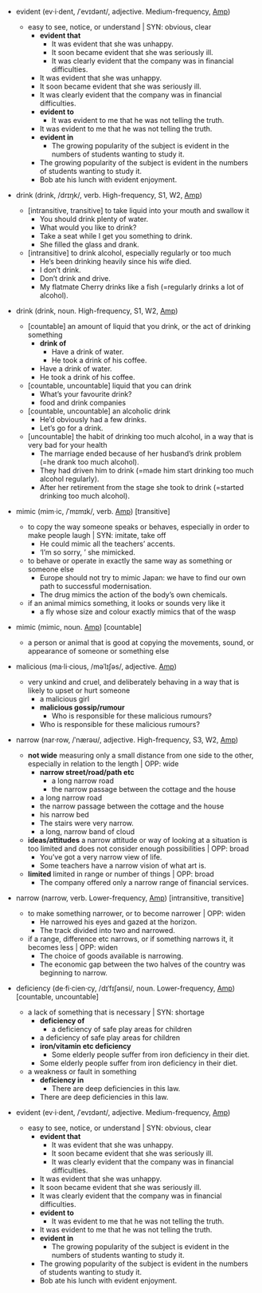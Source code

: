 + evident (ev‧i‧dent, /ˈevɪdənt/, adjective. Medium-frequency, [Amp](https://www.ldoceonline.com/media/english/ameProns/evident.mp3?version=1.2.64)) 
  + easy to see, notice, or understand | SYN: obvious, clear
    + **evident that**
      + It was evident that she was unhappy.
      + It soon became evident that she was seriously ill.
      + It was clearly evident that the company was in financial difficulties.
    + It was evident that she was unhappy.
    + It soon became evident that she was seriously ill.
    + It was clearly evident that the company was in financial difficulties.
    + **evident to**
      + It was evident to me that he was not telling the truth.
    + It was evident to me that he was not telling the truth.
    + **evident in**
      + The growing popularity of the subject is evident in the numbers of students wanting to study it.
    + The growing popularity of the subject is evident in the numbers of students wanting to study it.
    + Bob ate his lunch with evident enjoyment.
+ drink (drink, /drɪŋk/, verb. High-frequency, S1, W2, [Amp](https://www.ldoceonline.com/media/english/ameProns/drink1.mp3?version=1.2.64)) 
  + [intransitive, transitive]  to take liquid into your mouth and swallow it
    + You should drink plenty of water.
    + What would you like to drink?
    + Take a seat while I get you something to drink.
    + She filled the glass and drank.
  + [intransitive]  to drink alcohol, especially regularly or too much
    + He’s been drinking heavily since his wife died.
    + I don’t drink.
    + Don’t drink and drive.
    + My flatmate Cherry drinks like a fish (=regularly drinks a lot of alcohol).

+ drink (drink, noun. High-frequency, S1, W2, [Amp](https://www.ldoceonline.com/media/english/ameProns/drink1.mp3?version=1.2.64)) 
  + [countable]  an amount of liquid that you drink, or the act of drinking something
    + **drink of**
      + Have a drink of water.
      + He took a drink of his coffee.
    + Have a drink of water.
    + He took a drink of his coffee.
  + [countable, uncountable]  liquid that you can drink
    + What’s your favourite drink?
    + food and drink companies
  + [countable, uncountable]  an alcoholic drink
    + He’d obviously had a few drinks.
    + Let’s go for a drink.
  + [uncountable]  the habit of drinking too much alcohol, in a way that is very bad for your health
    + The marriage ended because of her husband’s drink problem (=he drank too much alcohol).
    + They had driven him to drink (=made him start drinking too much alcohol regularly).
    + After her retirement from the stage she took to drink (=started drinking too much alcohol).
+ mimic (mim‧ic, /ˈmɪmɪk/, verb. [Amp](https://www.ldoceonline.com/media/english/ameProns/mimic1.mp3?version=1.2.64)) [transitive]
  + to copy the way someone speaks or behaves, especially in order to make people laugh | SYN: imitate, take off
    + He could mimic all the teachers’ accents.
    + ‘I’m so sorry, ’ she mimicked.
  + to behave or operate in exactly the same way as something or someone else
    + Europe should not try to mimic Japan: we have to find our own path to successful modernisation.
    + The drug mimics the action of the body’s own chemicals.
  + if an animal mimics something, it looks or sounds very like it
    + a fly whose size and colour exactly mimics that of the wasp

+ mimic (mimic, noun. [Amp](https://www.ldoceonline.com/media/english/ameProns/mimic1.mp3?version=1.2.64)) [countable]
  + a person or animal that is good at copying the movements, sound, or appearance of someone or something else
+ malicious (ma‧li‧cious, /məˈlɪʃəs/, adjective. [Amp](https://www.ldoceonline.com/media/english/ameProns/malicious.mp3?version=1.2.64)) 
  + very unkind and cruel, and deliberately behaving in a way that is likely to upset or hurt someone
    + a malicious girl
    + **malicious gossip/rumour**
      + Who is responsible for these malicious rumours?
    + Who is responsible for these malicious rumours?
+ narrow (nar‧row, /ˈnærəʊ/, adjective. High-frequency, S3, W2, [Amp](https://www.ldoceonline.com/media/english/ameProns/ld41narrow.mp3?version=1.2.64)) 
  + **not wide**  measuring only a small distance from one side to the other, especially in relation to the length | OPP: wide
    + **narrow street/road/path etc**
      + a long narrow road
      + the narrow passage between the cottage and the house
    + a long narrow road
    + the narrow passage between the cottage and the house
    + his narrow bed
    + The stairs were very narrow.
    + a long, narrow band of cloud
  + **ideas/attitudes**  a narrow attitude or way of looking at a situation is too limited and does not consider enough possibilities | OPP: broad
    + You’ve got a very narrow view of life.
    + Some teachers have a narrow vision of what art is.
  + **limited**  limited in range or number of things | OPP: broad
    + The company offered only a narrow range of financial services.

+ narrow (narrow, verb. Lower-frequency, [Amp](https://www.ldoceonline.com/media/english/ameProns/ld41narrow2.mp3?version=1.2.64)) [intransitive, transitive]
  + to make something narrower, or to become narrower | OPP: widen
    + He narrowed his eyes and gazed at the horizon.
    + The track divided into two and narrowed.
  + if a range, difference etc narrows, or if something narrows it, it becomes less | OPP: widen
    + The choice of goods available is narrowing.
    + The economic gap between the two halves of the country was beginning to narrow.
+ deficiency (de‧fi‧cien‧cy, /dɪˈfɪʃənsi/, noun. Lower-frequency, [Amp](https://www.ldoceonline.com/media/english/ameProns/deficiency.mp3?version=1.2.64)) [countable, uncountable]
  + a lack of something that is necessary | SYN: shortage
    + **deficiency of**
      + a deficiency of safe play areas for children
    + a deficiency of safe play areas for children
    + **iron/vitamin etc deficiency**
      + Some elderly people suffer from iron deficiency in their diet.
    + Some elderly people suffer from iron deficiency in their diet.
  + a weakness or fault in something
    + **deficiency in**
      + There are deep deficiencies in this law.
    + There are deep deficiencies in this law.
+ evident (ev‧i‧dent, /ˈevɪdənt/, adjective. Medium-frequency, [Amp](https://www.ldoceonline.com/media/english/ameProns/evident.mp3?version=1.2.64)) 
  + easy to see, notice, or understand | SYN: obvious, clear
    + **evident that**
      + It was evident that she was unhappy.
      + It soon became evident that she was seriously ill.
      + It was clearly evident that the company was in financial difficulties.
    + It was evident that she was unhappy.
    + It soon became evident that she was seriously ill.
    + It was clearly evident that the company was in financial difficulties.
    + **evident to**
      + It was evident to me that he was not telling the truth.
    + It was evident to me that he was not telling the truth.
    + **evident in**
      + The growing popularity of the subject is evident in the numbers of students wanting to study it.
    + The growing popularity of the subject is evident in the numbers of students wanting to study it.
    + Bob ate his lunch with evident enjoyment.
